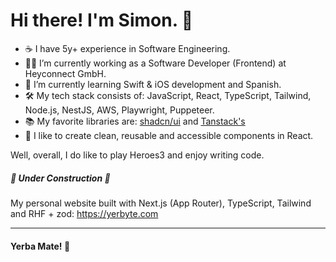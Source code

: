 # Hi there! I'm Simon. 👋 

- ☕️ I have 5y+ experience in Software Engineering.
- 👨‍💻 I’m currently working as a Software Developer (Frontend) at Heyconnect GmbH.
- 🔭 I’m currently learning Swift & iOS development and Spanish.
- 🛠️ My tech stack consists of: JavaScript, React, TypeScript, Tailwind, Node.js, NestJS, AWS, Playwright, Puppeteer.
- 📚 My favorite libraries are: <a href="https://ui.shadcn.com" target="_blank">shadcn/ui</a> and <a href="https://tanstack.com" target="_blank">Tanstack's</a>
- 🚀 I like to create clean, reusable and accessible components in React.

Well, overall, I do like to play Heroes3 and enjoy writing code.

##### 🚧 Under Construction 🚧
My personal website built with Next.js (App Router), TypeScript, Tailwind and RHF + zod: <a href="https://yerbyte.com" target="_blank">https://yerbyte.com</a>


---

#### Yerba Mate! 🧉
